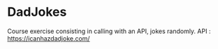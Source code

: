 # DadJokes
Course exercise consisting in calling with an API, jokes randomly.
API : https://icanhazdadjoke.com/
